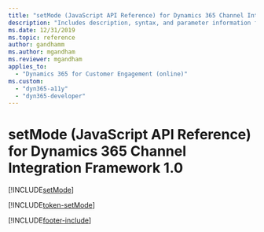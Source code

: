 ```yaml
---
title: "setMode (JavaScript API Reference) for Dynamics 365 Channel Integration Framework 1.0 | MicrosoftDocs"
description: "Includes description, syntax, and parameter information for the setMode method in JavaScript API Reference for Channel Integration Framework 1.0. "
ms.date: 12/31/2019
ms.topic: reference
author: gandhamm
ms.author: mgandham
ms.reviewer: mgandham
applies_to: 
  - "Dynamics 365 for Customer Engagement (online)"
ms.custom: 
  - "dyn365-a11y"
  - "dyn365-developer"
---
```


# setMode (JavaScript API Reference) for Dynamics 365 Channel Integration Framework 1.0

[!INCLUDE[setMode](Includes/setMode-description.md)]

[!INCLUDE[token-setMode](../../../../shared/token-setMode.md)]


[!INCLUDE[footer-include](../../../../../includes/footer-banner.md)]
